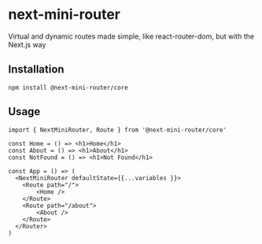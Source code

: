 # next-mini-router

Virtual and dynamic routes made simple, like react-router-dom, but with the Next.js way

## Installation

``` 
npm install @next-mini-router/core
```

## Usage

```
import { NextMiniRouter, Route } from '@next-mini-router/core'

const Home = () => <h1>Home</h1>
const About = () => <h1>About</h1>
const NotFound = () => <h1>Not Found</h1>

const App = () => (
  <NextMiniRouter defaultState={{...variables }}>
    <Route path="/">
        <Home />
    </Route>
    <Route path="/about">
        <About />
    </Route>
  </Router>
)
```
